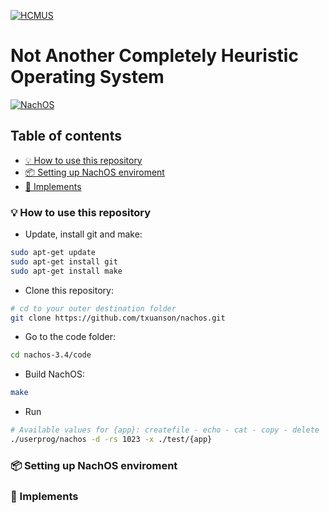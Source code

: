 [![HCMUS](https://www.hcmus.edu.vn/images/logo81.png)](https://www.hcmus.edu.vn/)
# Not Another Completely Heuristic Operating System
[![NachOS](https://slideplayer.com/7415498/24/images/slide_1.jpg)](https://en.wikipedia.org/wiki/Not_Another_Completely_Heuristic_Operating_System)
## Table of contents
- [💡 How to use this repository](https://github.com/txuanson/nachos#-how-to-use-this-repository)
- [📦 Setting up NachOS enviroment](https://github.com/txuanson/nachos#-setting-up-nachos-enviroment)
- [🔨 Implements](https://github.com/txuanson/nachos#-implements)
### 💡 How to use this repository
- Update, install git and make:
```sh
sudo apt-get update
sudo apt-get install git
sudo apt-get install make
```
- Clone this repository:
```sh
# cd to your outer destination folder
git clone https://github.com/txuanson/nachos.git
```
- Go to the code folder:
```sh
cd nachos-3.4/code
```
- Build NachOS:
```sh
make
```
- Run
```sh
# Available values for {app}: createfile - echo - cat - copy - delete
./userprog/nachos -d -rs 1023 -x ./test/{app}
```
### 📦 Setting up NachOS enviroment
### 🔨 Implements
